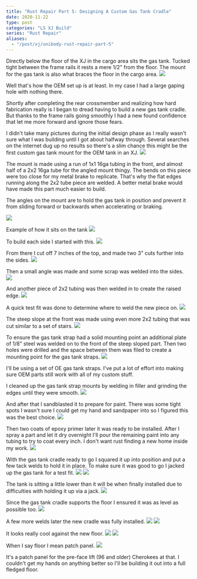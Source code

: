 ```yaml
---
title: "Rust Repair Part 5: Designing A Custom Gas Tank Cradle"
date: 2020-11-22
type: post
categories: "LS XJ Build"
series: "Rust Repair"
aliases:
  - "/post/xj/unibody-rust-repair-part-5"
---
```


Directly below the floor of the XJ in the cargo area sits the gas tank. Tucked tight between the frame rails it rests a mere 1/2" from the floor. The mount for the gas tank is also what braces the floor in the cargo area.
![](images/1.jpg)

Well that's how the OEM set up is at least. In my case I had a large gaping hole with nothing there.

Shortly after completing the rear crossmember and realizing how hard fabrication really is I began to dread having to build a new gas tank cradle. But thanks to the frame rails going smoothly I had a new found confidence that let me more forward and ignore those fears.

I didn't take many pictures during the initial design phase as I really wasn't sure what I was building until I got about halfway through. Several searches on the internet dug up no results so there's a slim chance this might be the first custom gas tank mount for the OEM tank in an XJ.
![](images/2.jpg)

The mount is made using a run of 1x1 16ga tubing in the front, and almost half of a 2x2 16ga tube for the angled mount thingy. The bends on this piece were too close for my metal brake to replicate. That's why the flat edges running along the 2x2 tube piece are welded. A better metal brake would have made this part much easier to build.

The angles on the mount are to hold the gas tank in position and prevent it from sliding forward or backwards when accelerating or braking.

![](images/3.jpg)

Example of how it sits on the tank
![](images/4.jpg)

To build each side I started with this.
![](images/5.jpg)

From there I cut off 7 inches of the top, and made two 3" cuts further into the sides.
![](images/6.jpg)

Then a small angle was made and some scrap was welded into the sides.
![](images/7.jpg)

And another piece of 2x2 tubing was then welded in to create the raised edge.
![](images/9.jpg)

A quick test fit was done to determine where to weld the new piece on.
![](images/10.jpg)

The steep slope at the front was made using even more 2x2 tubing that was cut similar to a set of stairs.
![](images/12.jpg)

To ensure the gas tank strap had a solid mounting point an additional plate of 1/8" steel was welded on to the front of the steep sloped part. Then two holes were drilled and the space between them was filed to create a mounting point for the gas tank straps.
![](images/13.jpg)

I'll be using a set of OE gas tank straps. I've put a lot of effort into making sure OEM parts still work with all of my custom stuff.

I cleaned up the gas tank strap mounts by welding in filler and grinding the edges until they were smooth.
![](images/14.jpg)

And after that I sandblasted it to prepare for paint. There was some tight spots I wasn't sure I could get my hand and sandpaper into so I figured this was the best choice.
![](images/15.jpg)

Then two coats of epoxy primer later it was ready to be installed. After I spray a part and let it dry overnight I'll pour the remaining paint into any tubing to try to coat every inch. I don't want rust finding a new home inside my work.
![](images/16.jpg)

With the gas tank cradle ready to go I squared it up into position and put a few tack welds to hold it in place. To make sure it was good to go I jacked up the gas tank for a test fit.
![](images/17.jpg)
![](images/18.jpg)

The tank is sitting a little lower than it will be when finally installed due to difficulties with holding it up via a jack.
![](images/19.jpg)

Since the gas tank cradle supports the floor I ensured it was as level as possible too.
![](images/20.jpg)

A few more welds later the new cradle was fully installed.
![](images/21.jpg)
![](images/22.jpg)

It looks really cool against the new floor.
![](images/23.jpg)
![](images/24.jpg)

When I say floor I mean patch panel.
![](images/25.jpg)

It's a patch panel for the pre-face lift (96 and older) Cherokees at that. I couldn't get my hands on anything better so I'll be building it out into a full fledged floor.
